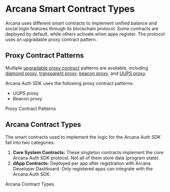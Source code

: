 # Arcana Smart Contract Types

Arcana uses different smart contracts to implement unified balance and social login features through its blockchain protocol. Some contracts are deployed by default, while others activate when apps register. The protocol uses an upgradable proxy contract pattern.

## Proxy Contract Patterns

Multiple [upgradable proxy contract](https://docs.openzeppelin.com/contracts/3.x/api/proxy#UpgradeableProxy) patterns are available, including [diamond proxy](https://blog.logrocket.com/using-uups-proxy-pattern-upgrade-smart-contracts/#what-is-a-diamond-pattern), [transparent proxy](https://blog.logrocket.com/using-uups-proxy-pattern-upgrade-smart-contracts/#what-is-a-transparent-proxy-pattern), [beacon proxy](https://docs.openzeppelin.com/contracts/3.x/api/proxy#beacon), and [UUPS proxy](https://blog.logrocket.com/using-uups-proxy-pattern-upgrade-smart-contracts/#what-is-a-uups-proxy-pattern).

Arcana Auth SDK uses the following proxy contract patterns:

- UUPS proxy
- Beacon proxy

Proxy Contract Patterns

## Arcana Contract Types

The smart contracts used to implement the logic for the Arcana Auth SDK fall into two categories:

1. **Core System Contracts:** These singleton contracts implement the core Arcana Auth SDK protocol. Not all of them store data (program state).
1. **dApp Contracts:** Deployed per app after registration with Arcana Developer Dashboard. Only registered apps can integrate with the Arcana Auth SDK.

Arcana Contract Types
